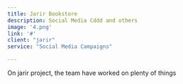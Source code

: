 ```yaml
---
title: Jarir Bookstore
description: Social Media Cddd and others
image: '4.png'
link: '#'
client: "jarir"
service: "Social Media Campaigns"

---
```

On jarir project, the team have worked on plenty of things